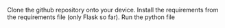Clone the github repository onto your device. 
Install the requirements from the requirements file (only Flask so far).
Run the python file 
